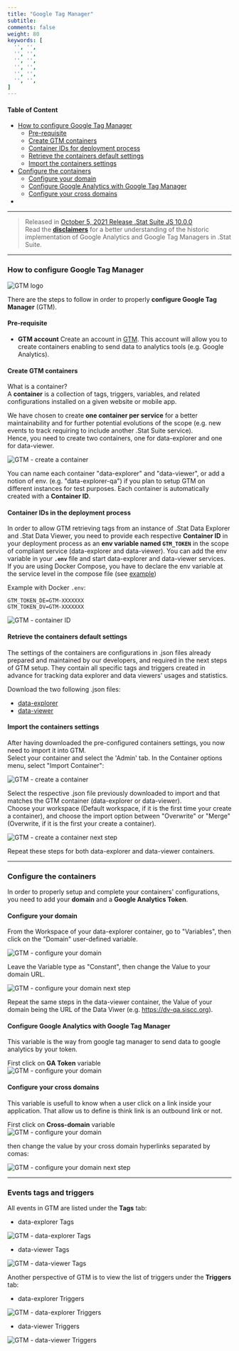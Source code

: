 ```yaml
---
title: "Google Tag Manager"
subtitle: 
comments: false
weight: 80
keywords: [
  '', '',
  '', '',
  '', '',
  '', '',
  '', '',
  '', '',
]
---
```


#### Table of Content
- [How to configure Google Tag Manager](#how-to-configure-google-tag-manager)
  - [Pre-requisite](#pre-requisite)
  - [Create GTM containers](#create-gtm-containers)
  - [Container IDs for deployment process](#container-ids-for-deployment-process)
  - [Retrieve the containers default settings](#retrieve-the-containers-default-settings)
  - [Import the containers settings](#import-the-containers-settings)
- [Configure the containers](#configure-the-containers)
  - [Configure your domain](#configure-your-domain)
  - [Configure Google Analytics with Google Tag Manager](#configure-google-analytics-with-google-tag-manager)
  - [Configure your cross domains](#configure-your-cross-domains)
- [](#)

---

> Released in [October 5, 2021 Release .Stat Suite JS 10.0.0](https://sis-cc.gitlab.io/dotstatsuite-documentation/changelog/#october-5-2021)  
> Read the **[disclaimers](https://sis-cc.gitlab.io/dotstatsuite-documentation/configurations/de-analytics/)** for a better understanding of the historic implementation of Google Analytics and Google Tag Managers in .Stat Suite.

---

### How to configure Google Tag Manager

![GTM logo](/dotstatsuite-documentation/images/googletagmanager-logo.png)

There are the steps to follow in order to properly **configure Google Tag Manager** (GTM).

#### Pre-requisite
  - **GTM account**
Create an account in [GTM](https://tagmanager.google.com). This account will allow you to create containers enabling to send data to analytics tools (e.g. Google Analytics).

#### Create GTM containers
What is a container?   
A **container** is a collection of tags, triggers, variables, and related configurations installed on a given website or mobile app.

We have chosen to create **one container per service** for a better maintainability and for further potential evolutions of the scope (e.g. new events to track requiring to include another .Stat Suite service).  
Hence, you need to create two containers, one for data-explorer and one for data-viewer.

![GTM - create a container](/dotstatsuite-documentation/images/gtm-create-container.png)

You can name each container "data-explorer" and "data-viewer", or add a notion of env. (e.g. "data-explorer-qa") if you plan to setup GTM on different instances for test purposes. Each container is automatically created with a **Container ID**.

#### Container IDs in the deployment process
In order to allow GTM retrieving tags from an instance of .Stat Data Explorer and .Stat Data Viewer, you need to provide each respective  **Container ID** in your deployment process as an **env variable named `GTM_TOKEN`** in the scope of compliant service (data-explorer and data-viewer). You can add the env variable in your **`.env`** file and start data-explorer and data-viewer services.  
If you are using Docker Compose, you have to declare the env variable at the service level in the compose file (see [example](https://gitlab.com/sis-cc/.stat-suite/dotstatsuite-docker-compose/-/blob/master/demo/.env))

Example with Docker `.env`:

```
GTM_TOKEN_DE=GTM-XXXXXXX
GTM_TOKEN_DV=GTM-XXXXXXX
```

![GTM - container ID](/dotstatsuite-documentation/images/gtm-container-id.png)

#### Retrieve the containers default settings
The settings of the containers are configurations in .json files already prepared and maintained by our developers, and required in the next steps of GTM setup. They contain all specific tags and triggers created in advance for tracking data explorer and data viewers' usages and statistics.

Download  the two following .json files:
  - <a href="/dotstatsuite-documentation/assets/GTM-template/gtm-data-explorer.json" download>data-explorer</a>
  - <a href="/dotstatsuite-documentation/assets/GTM-template/gtm-data-viewer.json" download>data-viewer</a>

#### Import the containers settings
After having downloaded the pre-configured containers settings, you now need to import it into GTM.  
Select your container and select the 'Admin' tab. In the Container options menu, select "Import Container":

![GTM - create a container](/dotstatsuite-documentation/images/gtm-import-container.png)   

Select the respective .json file previously downloaded to import and that matches the GTM container (data-explorer or data-viewer).  
Choose your workspace (Default workspace, if it is the first time your create a container), and choose the import option between "Overwrite" or "Merge" (Overwrite, if it is the first your create a container).

![GTM - create a container next step](/dotstatsuite-documentation/images/gtm-import-container-next-1.png)  

Repeat these steps for both data-explorer and data-viewer containers.

---

### Configure the containers
In order to properly setup and complete your containers' configurations, you need to add your **domain** and a **Google Analytics Token**.

#### Configure your domain
From the Workspace of your data-explorer container, go to "Variables", then click on the "Domain" user-defined variable.

![GTM - configure your domain](/dotstatsuite-documentation/images/gtm-ga-domain.png)  

Leave the Variable type as "Constant", then change the Value to your domain URL.

![GTM - configure your domain next step](/dotstatsuite-documentation/images/gtm-ga-token-next-step0.png)  

Repeat the same steps in the data-viewer container, the Value of your domain being the URL of the Data Viwer (e.g. https://dv-qa.siscc.org).

#### Configure Google Analytics with Google Tag Manager
This variable is the way from google tag manager to send data to google analytics by your token.   

First click on **GA Token** variable  
![GTM - configure your domain](/dotstatsuite-documentation/images/gtm-ga-token.png)  

#### Configure your cross domains
This variable is usefull to know when a user click on a link inside your application. That allow us to define is think link is an outbound link or not.

First click on **Cross-domain** variable  
![GTM - configure your domain](/dotstatsuite-documentation/images/gtm-ga-cross-domain.png)  

then change the value by your cross domain hyperlinks separated by comas:

![GTM - configure your domain next step](/dotstatsuite-documentation/images/gtm-ga-cross-domain-next-step0.png)  

---

### Events tags and triggers
All events in GTM are listed under the **Tags** tab:

- data-explorer Tags

![GTM - data-explorer Tags](/dotstatsuite-documentation/images/gtm-data-explorer-tags.png)

- data-viewer Tags

![GTM - data-viewer Tags](/dotstatsuite-documentation/images/gtm-data-viewer-tags.png)

Another perspective of GTM is to view the list of triggers under the **Triggers** tab:

- data-explorer Triggers

![GTM - data-explorer Triggers](/dotstatsuite-documentation/images/gtm-data-explorer-triggers.png)

- data-viewer Triggers

![GTM - data-viewer Triggers](/dotstatsuite-documentation/images/gtm-data-viewer-triggers.png)
